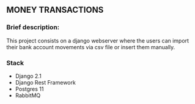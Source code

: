 ## MONEY TRANSACTIONS

### Brief description:
This project consists on a django webserver where the users can import their bank account movements
via csv file or insert them manually.

### Stack
- Django 2.1
- Django Rest Framework
- Postgres 11
- RabbitMQ